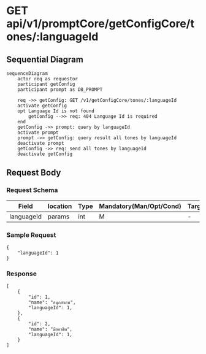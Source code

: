 # GET api/v1/promptCore/getConfigCore/tones/:languageId

## Sequential Diagram
```mermaid
sequenceDiagram
    actor req as requestor
    participant getConfig
    participant prompt as DB_PROMPT

    req ->> getConfig: GET /v1/getConfigCore/tones/:languageId
    activate getConfig
    opt Language Id is not found
        getConfig -->> req: 404 Language Id is required
    end
    getConfig ->> prompt: query by languageId
    activate prompt
    prompt ->> getConfig: query result all tones by languageId
    deactivate prompt
    getConfig ->> req: send all tones by languageId
    deactivate getConfig
```
## Request Body
### Request Schema

 | Field      | location | Type | Mandatory(Man/Opt/Cond) | Target | Description |
 | ---------- | -------- | ---- | ----------------------- | ------ | ----------- |
 | languageId | params   | int  | M                       | -      | -           |

### Sample Request
```
{
    "languageId": 1
}
```
### Response
```
[
    {
        "id": 1,
        "name": "สนุกสนาน",
        "languageId": 1,
    },
    {
        "id": 2,
        "name": "มืออาชีพ",
        "languageId": 1,
    }
]
```